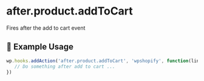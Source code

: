 # after.product.addToCart

Fires after the add to cart event

## 🎯 Example Usage

```js
wp.hooks.addAction('after.product.addToCart', 'wpshopify', function(lineItem, modVariant) {
   // Do something after add to cart ...
})
```

